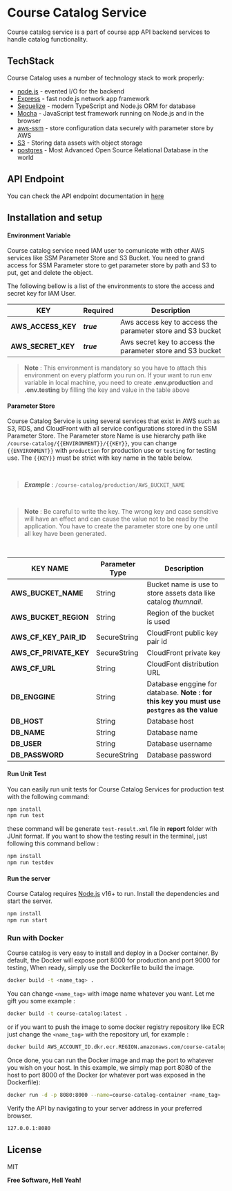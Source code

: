 

# Course Catalog Service
Course catalog service is a part of course app API backend services to handle catalog functionality.

## TechStack

Course Catalog uses a number of technology stack to work properly:
- [node.js] - evented I/O for the backend
- [Express] - fast node.js network app framework 
- [Sequelize] - modern TypeScript and Node.js ORM for database
- [Mocha] - JavaScript test framework running on Node.js and in the browser
- [aws-ssm] - store configuration data securely with parameter store by AWS
- [S3] - Storing data assets with object storage
- [postgres] - Most Advanced Open Source Relational Database in the world

## API Endpoint

You can check the API endpoint documentation in [here]

## Installation and setup

#### Environment Variable

Course catalog service need IAM user to comunicate with other AWS services like SSM Parameter Store and S3 Bucket. You need to grand access for SSM Parameter store to get parameter store by path and S3 to put, get and delete the object.

The following bellow is a list of the environments to store the access and secret key for IAM User.

| KEY | Required | Description  |
|--|--|--|
| **AWS_ACCESS_KEY** | ***true*** | Aws access key to access the parameter store and S3 bucket |
|**AWS_SECRET_KEY**| ***true*** | Aws secret key to access the parameter store and S3 bucket |

> **Note** : This environment is mandatory so you have to attach this environment on every platform you run on. If your want to run env variable in local machine, you need to create **.env.production** and **.env.testing** by filling the key and value in the table above

#### Parameter Store
Course Catalog Service is using several services that exist in AWS such as S3, RDS, and CloudFront with all service configurations stored in the SSM Parameter Store. The Parameter store Name is use hierarchy path like `/course-catalog/{{ENVIRONMENT}}/{{KEY}}`, you can change `{{ENVIRONMENT}}` with `production` for production use or `testing` for testing use. The `{{KEY}}` must be strict with key name in the table below.

<br/>

> ***Example*** : `/course-catalog/production/AWS_BUCKET_NAME`

<br/>

> **Note** : Be careful to write the key. The wrong key and case sensitive will have an effect and can cause the value not to be read by the application. You have to create the parameter store one by one until all key have been generated.

<br>

| KEY NAME  | Parameter Type | Description  |
|--|--|--|
| **AWS_BUCKET_NAME** | String | Bucket name is use to store assets data like catalog *thumnail*. |
|**AWS_BUCKET_REGION**| String | Region of the bucket is used |
| **AWS_CF_KEY_PAIR_ID** | SecureString | CloudFront public key pair id |
| **AWS_CF_PRIVATE_KEY** | SecureString | CloudFront private key |
| **AWS_CF_URL** | String | CloudFont distribution URL |
| **DB_ENGGINE** | String | Database enggine for database. **Note : for this key you must use `postgres` as the value** |
| **DB_HOST** | String | Database host |
| **DB_NAME** | String | Database name |
| **DB_USER** | String | Database username |
| **DB_PASSWORD** | SecureString | Database password |

#### Run Unit Test
You can easily run unit tests for Course Catalog Services for production test with the following command:

```sh
npm install
npm run test 
```
these command will be generate `test-result.xml` file in **report** folder with JUnit format. If you want to show the testing result in the terminal, just following this command bellow :
```sh
npm install
npm run testdev
```

#### Run the server
Course Catalog requires [Node.js](https://nodejs.org/) v16+ to run.
Install the dependencies and start the server.

```sh
npm install
npm run start
```

### Run with Docker

Course catalog is very easy to install and deploy in a Docker container.
By default, the Docker will expose port 8000 for production and port 9000 for testing, When ready, simply use the Dockerfile to build the image.

```sh
docker build -t <name_tag> .
```
You can change `<name_tag>` with image name whatever you want. Let me gift you some example :
```sh
docker build -t course-catalog:latest .
```
or if you want to push the image to some docker registry repository like ECR just change the `<name_tag>` with the repository url, for example :

```sh
docker build AWS_ACCOUNT_ID.dkr.ecr.REGION.amazonaws.com/course-catalog:latest .
```
Once done, you can run the Docker image and map the port to whatever you wish on your host. In this example, we simply map port 8080 of the host to port 8000 of the Docker (or whatever port was exposed in the Dockerfile):

```sh
docker run -d -p 8080:8000 --name=course-catalog-container <name_tag>
```

Verify the API by navigating to your server address in
your preferred browser.

```sh
127.0.0.1:8080
```

## License

MIT

**Free Software, Hell Yeah!**

[//]: # (These are reference links used in the body of this note and get stripped out when the markdown processor does its job. There is no need to format nicely because it shouldn't be seen. Thanks SO - http://stackoverflow.com/questions/4823468/store-comments-in-markdown-syntax)

   [dill]: <https://github.com/betuah/lks-course-catalog>
   [git-repo-url]: <https://github.com/joemccann/dillinger.git>
   [john gruber]: <http://daringfireball.net>
   [df1]: <http://daringfireball.net/projects/markdown/>
   [node.js]: <http://nodejs.org>
   [sequelize]: <https://sequelize.org>
   [express]: <http://expressjs.com>
   [Mocha]: <https://mochajs.org/>
   [AWS-SDK]: <https://aws.amazon.com/id/sdk-for-javascript/#:~:text=The%20AWS%20SDK%20for%20JavaScript%20simpli%EF%AC%81es%20use%20of%20AWS%20Services,marshaling%2C%20serialization%2C%20and%20deserialization.>
   [aws-ssm]: <https://docs.aws.amazon.com/systems-manager/latest/userguide/systems-manager-parameter-store.html>
   [here]: <https://documenter.getpostman.com/view/2061573/2s83zcRS5z>
   [S3]: <https://aws.amazon.com/id/s3>
   [postgres]: <https://www.postgresql.org/>

   [PlDb]: <https://github.com/joemccann/dillinger/tree/master/plugins/dropbox/README.md>
   [PlGh]: <https://github.com/joemccann/dillinger/tree/master/plugins/github/README.md>
   [PlGd]: <https://github.com/joemccann/dillinger/tree/master/plugins/googledrive/README.md>
   [PlOd]: <https://github.com/joemccann/dillinger/tree/master/plugins/onedrive/README.md>
   [PlMe]: <https://github.com/joemccann/dillinger/tree/master/plugins/medium/README.md>
   [PlGa]: <https://github.com/RahulHP/dillinger/blob/master/plugins/googleanalytics/README.md>
